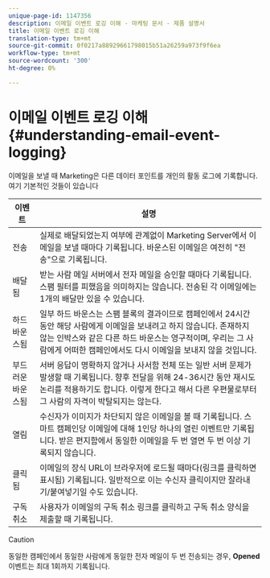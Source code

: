 ```yaml
---
unique-page-id: 1147356
description: 이메일 이벤트 로깅 이해 - 마케팅 문서 - 제품 설명서
title: 이메일 이벤트 로깅 이해
translation-type: tm+mt
source-git-commit: 0f0217a88929661798015b51a26259a973f9f6ea
workflow-type: tm+mt
source-wordcount: '300'
ht-degree: 0%

---
```



# 이메일 이벤트 로깅 이해 {#understanding-email-event-logging}

이메일을 보낼 때 Marketing은 다른 데이터 포인트를 개인의 활동 로그에 기록합니다. 여기 기본적인 것들이 있습니다

| 이벤트 | 설명 |
|---|---|
| 전송 | 실제로 배달되었는지 여부에 관계없이 Marketing Server에서 이메일을 보낼 때마다 기록됩니다. 바운스된 이메일은 여전히 &quot;전송&quot;으로 기록됩니다. |
| 배달됨 | 받는 사람 메일 서버에서 전자 메일을 승인할 때마다 기록됩니다. 스팸 필터를 피했음을 의미하지는 않습니다. 전송된 각 이메일에는 1개의 배달만 있을 수 있습니다. |
| 하드 바운스됨 | 일부 하드 바운스는 스팸 블록의 결과이므로 캠페인에서 24시간 동안 해당 사람에게 이메일을 보내려고 하지 않습니다. 존재하지 않는 인박스와 같은 다른 하드 바운스는 영구적이며, 우리는 그 사람에게 어떠한 캠페인에서도 다시 이메일을 보내지 않을 것입니다. |
| 부드러운 바운스됨 | 서버 응답이 명확하지 않거나 사서함 전체 또는 일반 서버 문제가 발생할 때 기록됩니다. 향후 전달을 위해 24-36시간 동안 재시도 논리를 적용하기도 합니다. 이렇게 한다고 해서 다른 우편물로부터 그 사람의 자격이 박탈되지는 않는다. |
| 열림 | 수신자가 이미지가 차단되지 않은 이메일을 볼 때 기록됩니다. 스마트 캠페인당 이메일에 대해 1인당 하나의 열린 이벤트만 기록됩니다. 받은 편지함에서 동일한 이메일을 두 번 열면 두 번 이상 기록되지 않습니다. |
| 클릭됨 | 이메일의 장식 URL이 브라우저에 로드될 때마다(링크를 클릭하면 표시됨) 기록됩니다. 일반적으로 이는 수신자 클릭이지만 잘라내기/붙여넣기일 수도 있습니다. |
| 구독 취소 | 사용자가 이메일의 구독 취소 링크를 클릭하고 구독 취소 양식을 제출할 때 기록됩니다. |

>[!CAUTION]
>
>동일한 캠페인에서 동일한 사람에게 동일한 전자 메일이 두 번 전송되는 경우, **Opened** 이벤트는 최대 1회까지 기록됩니다.
